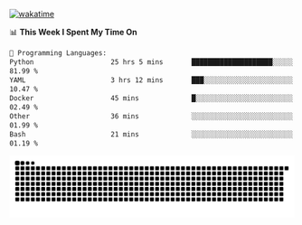 [![wakatime](https://wakatime.com/badge/user/384f91c6-4eee-411f-8f3b-1b691f58a544.svg)](https://wakatime.com/@384f91c6-4eee-411f-8f3b-1b691f58a544)

<!--START_SECTION:waka-->
📊 **This Week I Spent My Time On** 

```text
💬 Programming Languages: 
Python                   25 hrs 5 mins       ████████████████████░░░░░   81.99 % 
YAML                     3 hrs 12 mins       ███░░░░░░░░░░░░░░░░░░░░░░   10.47 % 
Docker                   45 mins             █░░░░░░░░░░░░░░░░░░░░░░░░   02.49 % 
Other                    36 mins             ░░░░░░░░░░░░░░░░░░░░░░░░░   01.99 % 
Bash                     21 mins             ░░░░░░░░░░░░░░░░░░░░░░░░░   01.19 % 
```


<!--END_SECTION:waka-->

<picture>
  <source media="(prefers-color-scheme: dark)" srcset="https://raw.githubusercontent.com/fuwx295/fuwx295/output/github-contribution-grid-snake-dark.svg">
  <source media="(prefers-color-scheme: light)" srcset="https://raw.githubusercontent.com/fuwx295/fuwx295/output/github-contribution-grid-snake.svg">
  <img alt="github contribution grid snake animation" src="https://raw.githubusercontent.com/fuwx295/fuwx295/output/github-contribution-grid-snake.svg">
</picture>
